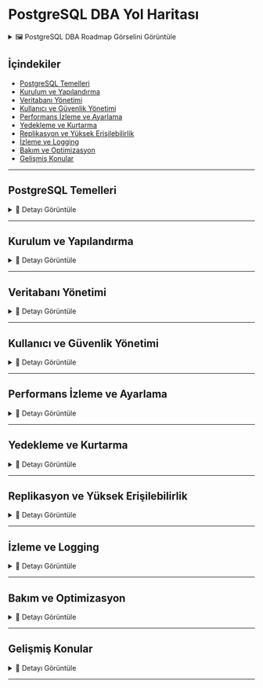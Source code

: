 # PostgreSQL DBA Yol Haritası

<details>
<summary>🖼️ PostgreSQL DBA Roadmap Görselini Görüntüle</summary>

![PostgreSQL DBA Roadmap](./images/postgresql-dba_page-0001.jpg)
_PostgreSQL DBA Roadmap_

</details>

## İçindekiler

- [PostgreSQL Temelleri](#postgresql-temelleri)
- [Kurulum ve Yapılandırma](#kurulum-ve-yapılandırma)
- [Veritabanı Yönetimi](#veritabanı-yönetimi)
- [Kullanıcı ve Güvenlik Yönetimi](#kullanıcı-ve-güvenlik-yönetimi)
- [Performans İzleme ve Ayarlama](#performans-izleme-ve-ayarlama)
- [Yedekleme ve Kurtarma](#yedekleme-ve-kurtarma)
- [Replikasyon ve Yüksek Erişilebilirlik](#replikasyon-ve-yüksek-erişilebilirlik)
- [İzleme ve Logging](#izleme-ve-logging)
- [Bakım ve Optimizasyon](#bakım-ve-optimizasyon)
- [Gelişmiş Konular](#gelişmiş-konular)

---

## PostgreSQL Temelleri

<details>
<summary>📖 Detayı Görüntüle</summary>

### 1. Açıklama

PostgreSQL, açık kaynaklı, güçlü ve gelişmiş bir ilişkisel veritabanı yönetim sistemidir. ACID uyumlu, MVCC destekli ve SQL standartlarına uygun olarak geliştirilmiştir.

### 2. Amacı

- Güvenilir veri saklama ve yönetim
- Yüksek performanslı veri işleme
- Karmaşık veri tiplerini destekleme
- Ölçeklenebilir veritabanı çözümleri sunma

### 3. Özet

PostgreSQL "The World's Most Advanced Open Source Relational Database" sloganıyla bilinir. JSON, XML, Arrays gibi modern veri tiplerini destekler.

### 4. Basit Açıklama

PostgreSQL'i bir süper gelişmiş kütüphane sistemi olarak düşünün. Sadece kitapları değil, resimler, videolar, haritalar gibi her türlü bilgiyi organize ederek saklayabiliyor.

### 5. Bu terim neden gerekli?

- Enterprise düzeyinde güvenilirlik
- Açık kaynak olması (maliyet avantajı)
- Gelişmiş özellikler (JSON, GIS, Full-text search)
- Büyük topluluğa sahip olması

### 6. Örnek

```bash
# PostgreSQL version kontrolü
postgres=# SELECT version();

# Veritabanı listesi
postgres=# \l

# Aktif bağlantıları görme
postgres=# SELECT * FROM pg_stat_activity;

# Tablo boyutlarını görme
postgres=# SELECT
    schemaname,
    tablename,
    pg_size_pretty(pg_total_relation_size(schemaname||'.'||tablename)) as size
FROM pg_tables
ORDER BY pg_total_relation_size(schemaname||'.'||tablename) DESC;
```

### 7. Ezberleme Tekniği

**Gerçek Hayat Örneği**: PostgreSQL'i bir üniversite kütüphanesi olarak düşünün. Sadece kitap değil, tez arşivi, dijital koleksiyon, harita koleksiyonu da var. Her türlü akademik ihtiyacı karşılayabilir.

**Hafıza Hilesi**:

- **PostgreSQL** = **POST-GRES-QL** (Post = Sonra, Gres = Ingres veritabanından sonra, QL = Query Language)
- **ACID** = **Atomicity, Consistency, Isolation, Durability** (Veritabanının temel özellikleri)
- **MVCC** = **Multi-Version Concurrency Control** (Çoklu versiyon eşzamanlılık kontrolü)

</details>

---

## Kurulum ve Yapılandırma

<details>
<summary>📖 Detayı Görüntüle</summary>

### 1. Açıklama

PostgreSQL'in farklı işletim sistemlerinde kurulumu, temel yapılandırma dosyalarının düzenlenmesi ve initial setup işlemlerini kapsar.

### 2. Amacı

- PostgreSQL'i sistem gereksinimlerine göre kurma
- Güvenlik ayarlarını yapılandırma
- Performans için initial tuning
- Cluster oluşturma ve başlatma

### 3. Özet

postgresql.conf, pg_hba.conf gibi temel dosyaların yapılandırılması, initdb ile cluster oluşturma, service management konularını içerir.

### 4. Basit Açıklama

Bir ev kurarmış gibi. Önce temeli atıyorsunuz (kurulum), sonra elektrik su tesisatını bağlıyorsunuz (yapılandırma), en son güvenlik sistemini kuruyorsunuz.

### 5. Bu terim neden gerekli?

- Production ortamında doğru kurulum kritik
- Güvenlik açıklarını önlemek için
- Performans optimizasyonu için
- Backup stratejisi için

### 6. Örnek

```bash
# Ubuntu'da PostgreSQL kurulumu
sudo apt update
sudo apt install postgresql postgresql-contrib

# PostgreSQL service kontrolü
sudo systemctl start postgresql
sudo systemctl enable postgresql
sudo systemctl status postgresql

# PostgreSQL kullanıcısına geçiş
sudo -i -u postgres

# psql ile bağlanma
psql

# Yeni kullanıcı oluşturma
postgres=# CREATE USER myuser WITH PASSWORD 'mypassword';

# Yeni veritabanı oluşturma
postgres=# CREATE DATABASE mydatabase OWNER myuser;

# postgresql.conf önemli ayarları
# listen_addresses = 'localhost'        # Dinlenecek IP adresleri
# port = 5432                          # Port numarası
# max_connections = 100                # Maksimum bağlantı sayısı
# shared_buffers = 128MB               # Paylaşılan buffer boyutu
# work_mem = 4MB                       # Sort ve hash için bellek

# pg_hba.conf örnek ayarı
# TYPE  DATABASE        USER            ADDRESS                 METHOD
# local   all             all                                     trust
# host    all             all             127.0.0.1/32            md5
# host    all             all             ::1/128                 md5
```

### 7. Ezberleme Tekniği

**Gerçek Hayat Örneği**: Bir fabrika kurmak gibi. Önce arsayı hazırlıyorsunuz (initdb), sonra elektrik su bağlıyorsunuz (postgresql.conf), güvenlik sistemini kuruyorsunuz (pg_hba.conf), işçileri işe alıyorsunuz (kullanıcı oluşturma).

**Hafıza Hilesi**:

- **initdb** = **INITIALIZE DATABASE** (veritabanını başlat)
- **postgresql.conf** = **POSTGRE AYARLARI** (motor ayarları)
- **pg_hba.conf** = **HOST BASED AUTHENTICATION** (kim nereden bağlanabilir)

</details>

---

## Veritabanı Yönetimi

<details>
<summary>📖 Detayı Görüntüle</summary>

### 1. Açıklama

Veritabanı oluşturma, silme, değiştirme, tablespace yönetimi, schema organizasyonu gibi temel veritabanı yönetim işlemlerini kapsar.

### 2. Amacı

- Veritabanı lifecycle management
- Storage yönetimi ve optimizasyonu
- Schema organizasyonu
- Metadata yönetimi

### 3. Özet

CREATE DATABASE, DROP DATABASE, ALTER DATABASE komutları, tablespace kullanımı, vacuum ve analyze işlemleri, statistics güncelleme konularını içerir.

### 4. Basit Açıklama

Bir şirket binasını yönetmek gibi. Yeni departmanlar oluşturmak (database), eski departmanları kapatmak, dosya dolapslarını organize etmek (tablespace).

### 5. Bu terim neden gerekli?

- Efficient storage kullanımı için
- Performance optimization için
- Data organization için
- Maintenance operasyonları için

### 6. Örnek

```sql
-- Veritabanı oluşturma
CREATE DATABASE ecommerce
    WITH
    OWNER = ecommerce_user
    ENCODING = 'UTF8'
    LC_COLLATE = 'en_US.UTF-8'
    LC_CTYPE = 'en_US.UTF-8'
    TABLESPACE = pg_default
    CONNECTION LIMIT = 100;

-- Tablespace oluşturma
CREATE TABLESPACE fast_storage
LOCATION '/mnt/ssd/postgresql';

-- Veritabanı bilgilerini görme
SELECT
    datname as database_name,
    pg_size_pretty(pg_database_size(datname)) as size,
    datconnlimit as connection_limit
FROM pg_database
WHERE datistemplate = false;

-- Schema oluşturma
CREATE SCHEMA sales;
CREATE SCHEMA inventory;

-- Vacuum ve Analyze
VACUUM VERBOSE ANALYZE customers;

-- Otomatik vacuum ayarları
ALTER TABLE customers SET (
    autovacuum_vacuum_threshold = 1000,
    autovacuum_analyze_threshold = 500
);

-- Database statistics
SELECT
    schemaname,
    tablename,
    attname,
    null_frac,
    avg_width,
    n_distinct,
    most_common_vals
FROM pg_stats
WHERE tablename = 'customers';
```

### 7. Ezberleme Tekniği

**Gerçek Hayat Örneği**: Bir AVM yönetmek gibi. Yeni mağazalar açıyorsunuz (CREATE DATABASE), eski mağazaları kapatıyorsunuz (DROP), düzenli temizlik yapıyorsunuz (VACUUM), müşteri trafiğini analiz ediyorsunuz (ANALYZE).

**Hafıza Hilesi**:

- **VACUUM** = **SÜPÜRGE** (çöpleri temizle)
- **ANALYZE** = **ANALİZ ET** (istatistikleri güncelle)
- **TABLESPACE** = **TABLO ALANI** (fiziksel depolama yeri)

</details>

---

## Kullanıcı ve Güvenlik Yönetimi

<details>
<summary>📖 Detayı Görüntüle</summary>

### 1. Açıklama

PostgreSQL'de kullanıcı oluşturma, rol yönetimi, izin verme, güvenlik politikaları belirleme ve authentication yöntemlerini yönetme işlemlerini kapsar.

### 2. Amacı

- Veri güvenliğini sağlama
- Kullanıcı erişim kontrolü
- Role-based access control (RBAC)
- Audit trail oluşturma

### 3. Özet

CREATE ROLE, GRANT/REVOKE komutları, Row Level Security (RLS), SSL yapılandırması, password policies konularını içerir.

### 4. Basit Açıklama

Bir şirketin güvenlik sistemi gibi. Kimlik kartları veriyorsunuz (kullanıcı oluşturma), hangi katlara çıkabileceklerini belirliyorsunuz (izin verme), güvenlik kameralarını izliyorsunuz (audit).

### 5. Bu terim neden gerekli?

- Veri ihlallerini önlemek için
- Compliance gereksinimleri için
- Least privilege principle için
- Audit requirements için

### 6. Örnek

```sql
-- Rol oluşturma
CREATE ROLE developers;
CREATE ROLE analysts;
CREATE ROLE app_users;

-- Kullanıcı oluşturma
CREATE USER john_doe WITH PASSWORD 'secure_password'
    VALID UNTIL '2024-12-31'
    CONNECTION LIMIT 5;

-- Rol atama
GRANT developers TO john_doe;

-- Veritabanı seviyesinde izin
GRANT CONNECT, CREATE ON DATABASE ecommerce TO developers;

-- Schema seviyesinde izin
GRANT USAGE, CREATE ON SCHEMA sales TO developers;

-- Tablo seviyesinde izin
GRANT SELECT, INSERT, UPDATE ON sales.orders TO app_users;
GRANT SELECT ON sales.customers TO analysts;

-- Column seviyesinde izin
GRANT SELECT (customer_name, email) ON sales.customers TO support_team;

-- Row Level Security (RLS) aktifleştirme
ALTER TABLE sales.orders ENABLE ROW LEVEL SECURITY;

-- RLS policy oluşturma
CREATE POLICY sales_policy ON sales.orders
    FOR ALL TO sales_team
    USING (sales_rep_id = current_user_id());

-- SSL zorunlu hale getirme
ALTER USER john_doe SET ssl TO 'on';

-- Password policy
ALTER ROLE john_doe PASSWORD 'new_password' VALID UNTIL '2024-12-31';

-- Kullanıcı aktivitelerini görme
SELECT
    usename,
    application_name,
    client_addr,
    backend_start,
    query_start,
    state,
    query
FROM pg_stat_activity
WHERE state = 'active';
```

### 7. Ezberleme Tekniği

**Gerçek Hayat Örneği**: Bir hastane güvenlik sistemi gibi. Doktorlara hasta dosyalarına erişim (GRANT), hemşirelere sadece okuma izni, güvenlik görevlisine sadece giriş çıkış kayıtları. Her kişinin görevine göre farklı yetkiler.

**Hafıza Hilesi**:

- **GRANT** = **VER** (izin ver)
- **REVOKE** = **GERİ AL** (izni geri al)
- **ROLE** = **ROL** (görev tanımı)
- **RLS** = **ROW LEVEL SECURITY** (satır seviyesi güvenlik)

</details>

---

## Performans İzleme ve Ayarlama

<details>
<summary>📖 Detayı Görüntüle</summary>

### 1. Açıklama

PostgreSQL'in performansını izleme, bottleneck'leri tespit etme, query optimization, index tuning ve sistem kaynaklarını verimli kullanma konularını kapsar.

### 2. Amacı

- Sistem performansını optimize etme
- Slow queries'i tespit etme
- Resource utilization'ı iyileştirme
- Capacity planning yapma

### 3. Özet

pg*stat*\* views, EXPLAIN ANALYZE, pg_stat_statements, performance tuning parameters, index optimization konularını içerir.

### 4. Basit Açıklama

Bir arabanın motor performansını izlemek gibi. Yakıt tüketimini, motor devir sayısını, fren performansını sürekli kontrol edip gerektiğinde ayar yapıyorsunuz.

### 5. Bu terim neden gerekli?

- Kullanıcı deneyimi için kritik
- Sistem kaynaklarını verimli kullanmak için
- Maliyetleri optimize etmek için
- SLA gereksinimlerini karşılamak için

### 6. Örnek

```sql
-- pg_stat_statements extension'ını aktifleştirme
CREATE EXTENSION IF NOT EXISTS pg_stat_statements;

-- En yavaş sorguları bulma
SELECT
    query,
    calls,
    total_time,
    mean_time,
    rows
FROM pg_stat_statements
ORDER BY total_time DESC
LIMIT 10;

-- Veritabanı istatistikleri
SELECT
    datname,
    numbackends,
    xact_commit,
    xact_rollback,
    blks_read,
    blks_hit,
    tup_returned,
    tup_fetched
FROM pg_stat_database;

-- Tablo istatistikleri
SELECT
    schemaname,
    tablename,
    seq_scan,
    seq_tup_read,
    idx_scan,
    idx_tup_fetch,
    n_tup_ins,
    n_tup_upd,
    n_tup_del
FROM pg_stat_user_tables
ORDER BY seq_scan DESC;

-- Index kullanım istatistikleri
SELECT
    schemaname,
    tablename,
    indexname,
    idx_scan,
    idx_tup_read,
    idx_tup_fetch
FROM pg_stat_user_indexes
WHERE idx_scan = 0;  -- Kullanılmayan indexler

-- Sorgu planını analiz etme
EXPLAIN (ANALYZE, BUFFERS, VERBOSE)
SELECT c.name, COUNT(o.id) as order_count
FROM customers c
LEFT JOIN orders o ON c.id = o.customer_id
GROUP BY c.id, c.name
HAVING COUNT(o.id) > 5;

-- Gerçek zamanlı aktivite
SELECT
    pid,
    usename,
    application_name,
    client_addr,
    backend_start,
    query_start,
    state_change,
    state,
    LEFT(query, 50) as current_query
FROM pg_stat_activity
WHERE state != 'idle'
ORDER BY query_start;

-- Buffer cache hit ratio
SELECT
    datname,
    round(blks_hit*100.0/(blks_hit+blks_read), 2) as hit_ratio
FROM pg_stat_database
WHERE blks_read > 0;

-- Lock monitoring
SELECT
    pl.pid,
    pa.usename,
    pa.application_name,
    pl.mode,
    pl.locktype,
    pl.relation::regclass,
    pa.query
FROM pg_locks pl
JOIN pg_stat_activity pa ON pl.pid = pa.pid
WHERE NOT pl.granted;
```

### 7. Ezberleme Tekniği

**Gerçek Hayat Örneği**: Bir fabrikadaki kalite kontrol sistemi gibi. Üretim hızını (throughput), hata oranlarını (error rates), makine verimliliklerini (resource utilization) sürekli izliyorsunuz.

**Hafıza Hilesi**:

- **pg_stat_statements** = **İFADE İSTATİSTİKLERİ** (hangi sorgu ne kadar çalıştı)
- **EXPLAIN ANALYZE** = **AÇIKLA VE ANALİZ ET** (sorgunun nasıl çalıştığını göster)
- **Buffer Cache Hit Ratio** = **ÖNBELLEK İSABET ORANI** (veriye diskten mi bellekten mi erişiliyor)

</details>

---

## Yedekleme ve Kurtarma

<details>
<summary>📖 Detayı Görüntüle</summary>

### 1. Açıklama

PostgreSQL veritabanlarının yedeğini alma, geri yükleme, disaster recovery planları oluşturma ve Point-in-Time Recovery (PITR) işlemlerini kapsar.

### 2. Amacı

- Veri kaybını önleme
- Business continuity sağlama
- Disaster recovery planı oluşturma
- Compliance gereksinimlerini karşılama

### 3. Özet

pg_dump, pg_restore, pg_basebackup, WAL archiving, PITR, continuous archiving konularını içerir.

### 4. Basit Açıklama

Önemli belgelerinizin fotokopisini çekmek gibi. Bilgisayar bozulduğunda veya dosyalar silindiğinde kopyalardan geri getirebiliyorsunuz.

### 5. Bu terim neden gerekli?

- Veri kaybı durumunda kurtarma için
- Regulatory compliance için
- Business continuity için
- Testing ve development için

### 6. Örnek

```bash
# Logical backup - pg_dump
pg_dump -h localhost -U postgres -d ecommerce > ecommerce_backup.sql

# Compressed backup
pg_dump -h localhost -U postgres -d ecommerce | gzip > ecommerce_backup.sql.gz

# Custom format backup
pg_dump -h localhost -U postgres -Fc -d ecommerce -f ecommerce_backup.dump

# Parallel backup (faster)
pg_dump -h localhost -U postgres -Fd -j 4 -d ecommerce -f backup_directory/

# Physical backup - pg_basebackup
pg_basebackup -h localhost -U replication -D /backup/base -Ft -z -P

# WAL archiving için postgresql.conf ayarları
# wal_level = replica
# archive_mode = on
# archive_command = 'cp %p /backup/wal_archive/%f'

# Restore işlemleri
# SQL backup'tan restore
psql -h localhost -U postgres -d ecommerce_new < ecommerce_backup.sql

# Custom format'tan restore
pg_restore -h localhost -U postgres -d ecommerce_new ecommerce_backup.dump

# Parallel restore
pg_restore -h localhost -U postgres -d ecommerce_new -j 4 backup_directory/

# Point-in-Time Recovery (PITR)
# recovery.conf dosyası oluşturma
echo "restore_command = 'cp /backup/wal_archive/%f %p'" > recovery.conf
echo "recovery_target_time = '2023-12-01 14:30:00'" >> recovery.conf

# Automated backup script örneği
#!/bin/bash
BACKUP_DIR="/backup"
DATE=$(date +"%Y%m%d_%H%M%S")
DATABASE="ecommerce"

# Backup oluşturma
pg_dump -h localhost -U postgres -Fc $DATABASE > $BACKUP_DIR/backup_${DATABASE}_${DATE}.dump

# Eski backup'ları temizleme (7 günden eski)
find $BACKUP_DIR -name "backup_${DATABASE}_*.dump" -mtime +7 -delete

# Backup doğrulama
pg_restore --list $BACKUP_DIR/backup_${DATABASE}_${DATE}.dump > /dev/null
if [ $? -eq 0 ]; then
    echo "Backup successful: backup_${DATABASE}_${DATE}.dump"
else
    echo "Backup failed!"
    exit 1
fi
```

### 7. Ezberleme Tekniği

**Gerçek Hayat Örneği**: Fotoğraflarınızı hem bilgisayarda, hem bulutta, hem de harici diskte saklıyorsunuz. Biri bozulunca diğerinden geri getiriyorsunuz.

**Hafıza Hilesi**:

- **pg_dump** = **POSTGRESQL DUMP** (veritabanını dökümle)
- **pg_restore** = **POSTGRESQL RESTORE** (geri yükle)
- **PITR** = **POINT IN TIME RECOVERY** (belirli zaman noktasına geri dön)
- **WAL** = **WRITE AHEAD LOG** (işlemleri önceden kaydet)

</details>

---

## Replikasyon ve Yüksek Erişilebilirlik

<details>
<summary>📖 Detayı Görüntüle</summary>

### 1. Açıklama

PostgreSQL'de master-slave replikasyon, streaming replication, logical replication ve high availability cluster kurulumları konularını kapsar.

### 2. Amacı

- System uptime'ı maksimize etme
- Load distribution sağlama
- Disaster recovery için standby sistemler
- Geographic data distribution

### 3. Özet

Streaming replication, logical replication, hot standby, failover/failback işlemleri, connection pooling konularını içerir.

### 4. Basit Açıklama

Önemli bir belgeyi birden fazla ofiste aynı anda bulundurmak gibi. Bir ofis kapanırsa diğerinden devam edebiliyorsunuz.

### 5. Bu terim neden gerekli?

- 24/7 sistem uptime için
- Performance scaling için
- Geographic distribution için
- Disaster recovery için

### 6. Örnek

```bash
# Master sunucuda replication kullanıcısı oluşturma
psql -U postgres
CREATE ROLE replication WITH REPLICATION LOGIN PASSWORD 'replication_password';

# postgresql.conf'da replication ayarları (Master)
# wal_level = replica
# max_wal_senders = 3
# wal_keep_segments = 32
# synchronous_standby_names = 'standby1'

# pg_hba.conf'da replication ayarı (Master)
# host replication replication 192.168.1.100/32 md5

# Standby sunucuyu hazırlama
pg_basebackup -h master_server -D /var/lib/postgresql/data -U replication -P -W

# recovery.conf oluşturma (Standby)
echo "standby_mode = 'on'" > recovery.conf
echo "primary_conninfo = 'host=master_server port=5432 user=replication password=replication_password'" >> recovery.conf
echo "trigger_file = '/tmp/postgresql.trigger'" >> recovery.conf

# Replication durumunu kontrol etme (Master)
SELECT
    client_addr,
    state,
    sent_lsn,
    write_lsn,
    flush_lsn,
    replay_lsn,
    sync_state
FROM pg_stat_replication;

# Standby durumunu kontrol etme (Standby)
SELECT pg_is_in_recovery();
SELECT pg_last_wal_receive_lsn(), pg_last_wal_replay_lsn();

# Logical Replication örneği
# Publisher (Source database)
CREATE PUBLICATION my_publication FOR TABLE users, orders;

# Subscriber (Target database)
CREATE SUBSCRIPTION my_subscription
CONNECTION 'host=source_host dbname=source_db user=replication_user password=password'
PUBLICATION my_publication;

# Failover işlemi (Standby'yi promote etme)
pg_ctl promote -D /var/lib/postgresql/data

# Connection Pooling (PgBouncer) yapılandırması
# pgbouncer.ini
[databases]
ecommerce = host=postgresql_server port=5432 dbname=ecommerce

[pgbouncer]
listen_port = 6432
listen_addr = *
auth_type = md5
auth_file = userlist.txt
pool_mode = transaction
max_client_conn = 1000
default_pool_size = 25
```

### 7. Ezberleme Tekniği

**Gerçek Hayat Örneği**: Büyük bir şirketin merkez ofisi ve şube ofisleri gibi. Merkez ofisten şubelere sürekli güncel bilgiler gönderiliyor. Merkez ofis kapanırsa, şubelerden biri merkez oluyor.

**Hafıza Hilesi**:

- **REPLICATION** = **KOPYALAMA** (verileri kopyala)
- **MASTER** = **ANA SUNUCU** (asıl veri burada)
- **STANDBY** = **YEDEK SUNUCU** (kopya veri burada)
- **FAILOVER** = **BAŞKA SUNUCUYA GEÇİŞ** (ana sunucu bozulunca yedek devralır)

</details>

---

## İzleme ve Logging

<details>
<summary>📖 Detayı Görüntüle</summary>

### 1. Açıklama

PostgreSQL'in log yapılandırması, monitoring tools, alerting sistemleri ve performans metrikleri izleme konularını kapsar.

### 2. Amacı

- Sistem sağlığını sürekli izleme
- Proactive problem detection
- Audit trail oluşturma
- Capacity planning için veri toplama

### 3. Özet

Log configuration, pg*stat*\* views, external monitoring tools (Prometheus, Grafana), log analysis konularını içerir.

### 4. Basit Açıklama

Bir hastanenin hasta takip sistemi gibi. Sürekli vital signs izleniyor, anormal bir durum olduğunda alarm çalıyor.

### 5. Bu terim neden gerekli?

- Erken uyarı sistemi için
- Root cause analysis için
- Performance optimization için
- Security monitoring için

### 6. Örnek

```sql
-- postgresql.conf'da logging ayarları
# log_destination = 'stderr,csvlog'
# logging_collector = on
# log_directory = 'log'
# log_filename = 'postgresql-%Y-%m-%d_%H%M%S.log'
# log_rotation_age = 1d
# log_rotation_size = 100MB
# log_min_duration_statement = 1000  # 1 saniyeden uzun sorguları logla
# log_line_prefix = '%t [%p-%l] %q%u@%d '
# log_checkpoints = on
# log_connections = on
# log_disconnections = on
# log_lock_waits = on
# log_statement = 'ddl'  # DDL statements'ları logla

-- Aktif bağlantıları izleme
SELECT
    datname,
    usename,
    application_name,
    client_addr,
    backend_start,
    state,
    query_start,
    LEFT(query, 50) as current_query
FROM pg_stat_activity
WHERE state != 'idle'
ORDER BY backend_start;

-- Slow queries'i izleme
SELECT
    query,
    calls,
    total_time/1000 as total_time_seconds,
    mean_time/1000 as mean_time_seconds,
    rows,
    100.0 * shared_blks_hit / nullif(shared_blks_hit + shared_blks_read, 0) AS hit_percent
FROM pg_stat_statements
WHERE total_time > 60000  -- 1 dakikadan uzun toplam süre
ORDER BY total_time DESC;

-- Database size monitoring
SELECT
    datname,
    pg_size_pretty(pg_database_size(datname)) as size,
    pg_database_size(datname) as size_bytes
FROM pg_database
ORDER BY pg_database_size(datname) DESC;

-- Table growth monitoring
SELECT
    schemaname,
    tablename,
    pg_size_pretty(pg_total_relation_size(schemaname||'.'||tablename)) as total_size,
    pg_size_pretty(pg_relation_size(schemaname||'.'||tablename)) as table_size,
    pg_size_pretty(pg_indexes_size(schemaname||'.'||tablename)) as indexes_size
FROM pg_tables
ORDER BY pg_total_relation_size(schemaname||'.'||tablename) DESC
LIMIT 10;

-- Lock monitoring
SELECT
    pl.pid,
    pa.usename,
    pa.application_name,
    pl.mode,
    pl.locktype,
    pl.relation::regclass as table_name,
    pa.query_start,
    now() - pa.query_start as duration
FROM pg_locks pl
JOIN pg_stat_activity pa ON pl.pid = pa.pid
WHERE NOT pl.granted
ORDER BY pa.query_start;

-- Custom monitoring function
CREATE OR REPLACE FUNCTION get_db_health_report()
RETURNS TABLE (
    metric_name text,
    metric_value text,
    status text
) AS $$
BEGIN
    RETURN QUERY
    SELECT
        'Active Connections'::text,
        count(*)::text,
        CASE
            WHEN count(*) > 80 THEN 'WARNING'
            WHEN count(*) > 95 THEN 'CRITICAL'
            ELSE 'OK'
        END
    FROM pg_stat_activity
    WHERE state != 'idle'

    UNION ALL

    SELECT
        'Buffer Cache Hit Ratio'::text,
        round(sum(blks_hit)*100.0/sum(blks_hit+blks_read), 2)::text || '%',
        CASE
            WHEN round(sum(blks_hit)*100.0/sum(blks_hit+blks_read), 2) < 90 THEN 'WARNING'
            WHEN round(sum(blks_hit)*100.0/sum(blks_hit+blks_read), 2) < 80 THEN 'CRITICAL'
            ELSE 'OK'
        END
    FROM pg_stat_database
    WHERE blks_read > 0;
END;
$$ LANGUAGE plpgsql;

-- Monitoring function'ı çalıştırma
SELECT * FROM get_db_health_report();
```

### 7. Ezberleme Tekniği

**Gerçek Hayat Örneği**: Bir arabanın dashboard'u gibi. Yakıt seviyesi, motor sıcaklığı, hız göstergesi sürekli görünüyor. Kırmızı ışık yanınca sorun var demek.

**Hafıza Hilesi**:

- **MONITORING** = **İZLEME** (sürekli kontrol et)
- **LOGGING** = **GÜNLÜK TUTMA** (her şeyi kaydet)
- **ALERT** = **UYARI** (problem olunca haber ver)
- **METRICS** = **ÖLÇÜMLER** (sayısal veriler)

</details>

---

## Bakım ve Optimizasyon

<details>
<summary>📖 Detayı Görüntüle</summary>

### 1. Açıklama

PostgreSQL veritabanının düzenli bakım işlemleri, VACUUM, ANALYZE, REINDEX işlemleri ve genel optimizasyon tekniklerini kapsar.

### 2. Amacı

- Veritabanı performansını koruma
- Disk alanını verimli kullanma
- Statistics'leri güncel tutma
- Dead tuple'ları temizleme

### 3. Özet

Manual ve automatic vacuum, analyze operations, reindex işlemleri, table partitioning, configuration tuning konularını içerir.

### 4. Basit Açıklama

Bir arabanın periyodik bakımı gibi. Yağ değişimi (VACUUM), lastik basıncı kontrolü (ANALYZE), motor ayarı (tuning) yapıyorsunuz.

### 5. Bu terim neden gerekli?

- Performance degradation'ı önlemek için
- Disk space'i optimize etmek için
- Query planner için güncel statistics
- System stability için

### 6. Örnek

```sql
-- Manual VACUUM operations
VACUUM VERBOSE customers;           -- Dead tuples'ları temizle
VACUUM FULL customers;              -- Tablo tamamen yeniden düzenle
VACUUM ANALYZE customers;           -- Temizle ve statistics güncelle

-- ANALYZE operations
ANALYZE customers;                  -- Statistics güncelle
ANALYZE VERBOSE customers;          -- Detaylı çıktı ile statistics güncelle

-- REINDEX operations
REINDEX TABLE customers;            -- Tablo index'lerini yeniden oluştur
REINDEX INDEX idx_customer_email;   -- Specific index'i yeniden oluştur
REINDEX DATABASE ecommerce;         -- Tüm database index'lerini yeniden oluştur

-- Autovacuum ayarları (postgresql.conf)
# autovacuum = on
# autovacuum_max_workers = 3
# autovacuum_naptime = 1min
# autovacuum_vacuum_threshold = 50
# autovacuum_analyze_threshold = 50
# autovacuum_vacuum_scale_factor = 0.2
# autovacuum_analyze_scale_factor = 0.1

-- Table-specific autovacuum ayarları
ALTER TABLE orders SET (
    autovacuum_vacuum_threshold = 1000,
    autovacuum_vacuum_scale_factor = 0.1,
    autovacuum_analyze_threshold = 500,
    autovacuum_analyze_scale_factor = 0.05
);

-- Bloat monitoring (table bloat)
SELECT
    schemaname,
    tablename,
    pg_size_pretty(pg_total_relation_size(schemaname||'.'||tablename)) as total_size,
    pg_size_pretty(pg_relation_size(schemaname||'.'||tablename)) as table_size,
    round(100 * pg_relation_size(schemaname||'.'||tablename) / pg_total_relation_size(schemaname||'.'||tablename)) as table_percent
FROM pg_tables
WHERE schemaname = 'public'
ORDER BY pg_total_relation_size(schemaname||'.'||tablename) DESC;

-- Index bloat monitoring
SELECT
    schemaname,
    tablename,
    indexname,
    pg_size_pretty(pg_relation_size(indexname::regclass)) as index_size,
    idx_scan,
    idx_tup_read,
    idx_tup_fetch
FROM pg_stat_user_indexes
ORDER BY pg_relation_size(indexname::regclass) DESC;

-- Table partitioning örneği
-- Parent table
CREATE TABLE orders_partitioned (
    id SERIAL,
    customer_id INTEGER,
    order_date DATE,
    total_amount DECIMAL(10,2)
) PARTITION BY RANGE (order_date);

-- Child partitions
CREATE TABLE orders_2023_q1 PARTITION OF orders_partitioned
    FOR VALUES FROM ('2023-01-01') TO ('2023-04-01');

CREATE TABLE orders_2023_q2 PARTITION OF orders_partitioned
    FOR VALUES FROM ('2023-04-01') TO ('2023-07-01');

-- Configuration tuning örneği
-- Memory settings
# shared_buffers = 256MB                    # 25% of RAM
# effective_cache_size = 1GB                # 75% of RAM
# work_mem = 16MB                           # RAM / max_connections
# maintenance_work_mem = 64MB               # For maintenance operations

-- Connection settings
# max_connections = 100
# superuser_reserved_connections = 3

-- WAL settings
# wal_buffers = 16MB
# checkpoint_completion_target = 0.7
# wal_writer_delay = 200ms

-- Query planner settings
# random_page_cost = 1.1                    # For SSD
# effective_io_concurrency = 200            # For SSD

-- Maintenance script örneği
#!/bin/bash
DB_NAME="ecommerce"
THRESHOLD_DAYS=7

# Dead tuples oranı yüksek tabloları bul ve vacuum yap
psql -d $DB_NAME -c "
SELECT
    schemaname||'.'||tablename as full_table_name,
    n_dead_tup,
    n_live_tup,
    round(n_dead_tup * 100.0 / (n_live_tup + n_dead_tup), 2) as dead_percentage
FROM pg_stat_user_tables
WHERE n_dead_tup > 1000
AND n_dead_tup * 100.0 / (n_live_tup + n_dead_tup) > 10
ORDER BY dead_percentage DESC;
" | while read table_name rest; do
    if [ "$table_name" != "full_table_name" ] && [ "$table_name" != "" ]; then
        echo "Vacuuming $table_name..."
        psql -d $DB_NAME -c "VACUUM ANALYZE $table_name;"
    fi
done
```

### 7. Ezberleme Tekniği

**Gerçek Hayat Örneği**: Ev temizliği yapmak gibi. Düzenli olarak süpürüp paspas çekiyorsunuz (VACUUM), eşyaları düzenliyorsunuz (ANALYZE), gerektiğinde tadilat yapıyorsunuz (REINDEX).

**Hafıza Hilesi**:

- **VACUUM** = **SÜPÜRGE** (ölü verileri temizle)
- **ANALYZE** = **ANALİZ** (istatistikleri güncelle)
- **REINDEX** = **YENİDEN İNDEXLE** (index'leri yeniden oluştur)
- **AUTOVACUUM** = **OTOMATİK SÜPÜRGE** (kendiliğinden temizlik)

</details>

---

## Gelişmiş Konular

<details>
<summary>📖 Detayı Görüntüle</summary>

### 1. Açıklama

PostgreSQL'in gelişmiş özelliklerini kapsar: Extensions, Custom data types, PL/pgSQL programming, Foreign Data Wrappers, JSON/JSONB operations.

### 2. Amacı

- PostgreSQL'in tüm potansiyelini kullanma
- Complex business logic implementation
- Integration with external systems
- Modern application requirements

### 3. Özet

Extensions (PostGIS, pgcrypto), PL/pgSQL, FDW, JSON operations, full-text search, parallel processing konularını içerir.

### 4. Basit Açıklama

Bir akıllı telefonun gelişmiş özelliklerini kullanmak gibi. Sadece arama yapmakla kalmayıp, GPS, kamera, uygulamalar gibi özelliklerden de faydalanıyorsunuz.

### 5. Bu terim neden gerekli?

- Complex requirements için
- Modern application development için
- External system integration için
- PostgreSQL'i tam kapasite kullanmak için

### 6. Örnek

```sql
-- Extensions
-- PostGIS (Geographic Information System)
CREATE EXTENSION postgis;

-- Geographic data örneği
CREATE TABLE stores (
    id SERIAL PRIMARY KEY,
    name VARCHAR(100),
    location POINT
);

INSERT INTO stores (name, location)
VALUES ('Store A', POINT(28.9784, 41.0082));  -- Istanbul coordinates

-- En yakın mağazayı bulma
SELECT name, location <-> POINT(29.0000, 41.0000) as distance
FROM stores
ORDER BY distance
LIMIT 1;

-- pgcrypto extension
CREATE EXTENSION pgcrypto;

-- Password hashing
INSERT INTO users (username, password_hash)
VALUES ('john_doe', crypt('mypassword', gen_salt('bf')));

-- Password verification
SELECT * FROM users
WHERE username = 'john_doe'
AND password_hash = crypt('mypassword', password_hash);

-- JSON/JSONB operations
CREATE TABLE products (
    id SERIAL PRIMARY KEY,
    name VARCHAR(100),
    attributes JSONB
);

INSERT INTO products (name, attributes) VALUES
('Laptop', '{"brand": "Dell", "specs": {"ram": "16GB", "storage": "512GB SSD"}, "price": 1500}'),
('Phone', '{"brand": "Apple", "specs": {"storage": "128GB", "color": "black"}, "price": 800}');

-- JSON querying
SELECT name, attributes->>'brand' as brand
FROM products
WHERE attributes->'specs'->>'ram' = '16GB';

-- JSON indexing
CREATE INDEX idx_products_brand ON products USING gin ((attributes->>'brand'));

-- PL/pgSQL Function örneği
CREATE OR REPLACE FUNCTION calculate_order_total(order_id_param INTEGER)
RETURNS DECIMAL AS $$
DECLARE
    total_amount DECIMAL := 0;
    tax_rate DECIMAL := 0.18;
    shipping_cost DECIMAL := 10.00;
BEGIN
    -- Calculate item total
    SELECT SUM(quantity * price) INTO total_amount
    FROM order_items oi
    JOIN products p ON oi.product_id = p.id
    WHERE oi.order_id = order_id_param;

    -- Add tax and shipping
    total_amount := total_amount * (1 + tax_rate) + shipping_cost;

    -- Update order table
    UPDATE orders
    SET total_amount = total_amount
    WHERE id = order_id_param;

    RETURN total_amount;
END;
$$ LANGUAGE plpgsql;

-- Foreign Data Wrapper (FDW) örneği
-- PostgreSQL FDW
CREATE EXTENSION postgres_fdw;

CREATE SERVER remote_server
FOREIGN DATA WRAPPER postgres_fdw
OPTIONS (host 'remote_host', port '5432', dbname 'remote_db');

CREATE USER MAPPING FOR current_user
SERVER remote_server
OPTIONS (user 'remote_user', password 'remote_password');

CREATE FOREIGN TABLE remote_customers (
    id INTEGER,
    name VARCHAR(100),
    email VARCHAR(100)
)
SERVER remote_server
OPTIONS (schema_name 'public', table_name 'customers');

-- Remote table kullanımı
SELECT * FROM remote_customers WHERE name LIKE 'John%';

-- Full-text search
-- Text search configuration
CREATE INDEX idx_products_search ON products
USING gin(to_tsvector('english', name || ' ' || description));

-- Full-text search query
SELECT name, ts_rank(to_tsvector('english', name || ' ' || description),
                     plainto_tsquery('english', 'laptop gaming')) as rank
FROM products
WHERE to_tsvector('english', name || ' ' || description)
      @@ plainto_tsquery('english', 'laptop gaming')
ORDER BY rank DESC;

-- Parallel processing
SET max_parallel_workers_per_gather = 4;
SET parallel_tuple_cost = 0.1;
SET parallel_setup_cost = 1000.0;

-- Parallel query example
EXPLAIN (ANALYZE, BUFFERS)
SELECT customer_id, SUM(total_amount)
FROM orders
WHERE order_date >= '2023-01-01'
GROUP BY customer_id;

-- Custom aggregate function
CREATE OR REPLACE FUNCTION median_state(NUMERIC[])
RETURNS NUMERIC[] AS $$
    SELECT $1 || $2;
$$ LANGUAGE SQL;

CREATE OR REPLACE FUNCTION median_final(NUMERIC[])
RETURNS NUMERIC AS $$
    SELECT percentile_cont(0.5) WITHIN GROUP (ORDER BY x) FROM unnest($1) AS x;
$$ LANGUAGE SQL;

CREATE AGGREGATE median(NUMERIC) (
    SFUNC = median_state,
    STYPE = NUMERIC[],
    FINALFUNC = median_final
);

-- Usage
SELECT department, median(salary) FROM employees GROUP BY department;
```

### 7. Ezberleme Tekniği

**Gerçek Hayat Örneği**: Bir Swiss Army knife gibi. Sadece bıçak değil, makas, tornavida, şişe açacağı da var. PostgreSQL da sadece veritabanı değil, GIS, full-text search, crypto, JSON support da yapıyor.

**Hafıza Hilesi**:

- **EXTENSION** = **UZANTI** (ekstra özellikler ekle)
- **JSONB** = **JSON BINARY** (JSON verisini binary formatında sakla)
- **FDW** = **FOREIGN DATA WRAPPER** (uzak verilere erişim)
- **PL/pgSQL** = **PROCEDURAL LANGUAGE** (prosedürel programlama dili)

</details>

---
